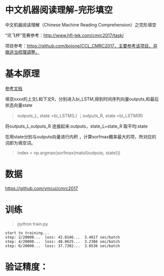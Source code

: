 
# 中文机器阅读理解-完形填空
中文机器阅读理解（Chinese Machine Reading Comprehension）之完形填空

“讯飞杯”竞赛参考：http://www.hfl-tek.com/cmrc2017/task/

项目参考：https://github.com/bojone/CCL_CMRC2017，主要参考该项目，并做适当梳理调整。

# 基本原理
[参考文档](https://kexue.fm/archives/4564)

填空xxxx的上文L和下文R，分别进入bi_LSTM,得到时间序列向量outputs,和最后状态向量state
> outputs_L, state =bi_LSTM(L)  ；outputs_R, state =bi_LSTM(R)

将outputs_L,outputs_R 连接起来:outputs，state_L+state_R 取平均:state

在用state分别与outputs向量进行内积 ，计算sorfmax概率最大的项，所对应的词即为填空词。
>  index = np.argmax(sorfmax(matul(outputs, state)))

# 数据
https://github.com/ymcui/cmrc2017

# 训练

> python train.py
```
start to training...
step: 2/20000...  loss: 42.0146...  3.4617 sec/batch
step: 4/20000...  loss: 40.0625...  3.2386 sec/batch
step: 6/20000...  loss: 37.7302...  3.0536 sec/batch
```

# 验证精度：






